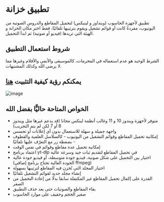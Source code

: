 # تطبيق خزانة

تطبيق لأجهزة الحاسوب (وينداوز و لينيكس) لتحميل المقاطع والدروس الصوتية من اليوتيوب، مفردةً كانت أو قوائم تشغيل ويقوم بترتيبها تلقائيًا، فقط اختر مكان الخزانة و الهيئة التي تريدها (فيديو أو صوتية) ثم ابدأ التحميل.

## شروط استعمال التطبيق

الشرط الوحيد هو عدم استعماله في المحرمات، كالموسيقى والأنمي والأفلام وغيرها مما لا يرضى الله وكذلك المشتبهات.

## يمكنكم رؤية كيفية التثبيت [هنا](https://github.com/nerddude24/khizanah-app/blob/main/INSTALL.md)

![image](https://github.com/user-attachments/assets/29d1e238-1b11-4174-870b-703cab679823)

## الخواص المتاحة حاليًّا بفضل الله

- متوفر لأجهزة ويندوز 10 و 11 وغالب أنظمة لينكس مجانا (قد يدعم غيرها مثل ويندوز 8 أو 7 لكن لم يتم التجريب)
- واجهة جميلة و سهلة للاستعمال بدون أي إعلانات أو تجسس
- إمكانية تحميل المقاطع وقوائم التشغيل من اليوتيوب - كالسلاسل العلمية والقطوف - بضغطة زر مع التعرّف عليها تلقائيًا
- إمكانية تحميل عدة مقاطع وقوائم في نفس الوقت
- اعتماد برنامج yt-dlp في تحميل المقاطع لتقديم ثبات جيد وسرعة عالية
- اختيار بين التحميل على شكل صوتية، فيديو جودة متوسطة، أو فيديو جودة عالية (الجودة العالية تحتاج برنامج إضافي ffmpeg)
- اختيار المجلد التي تُخزن فيه المقاطع لترتيبها بسهولة
- إنشاء مجلد جديد لقوائم التشغيل تلقائيًا
- القدرة على إكمال تحميل المقاطع غير المكتملة سابقا بدلًا من إعادة التحميل من الصفر
- بقاء المقاطع والصوتيات حتى بعد حذف التطبيق
- صغير الحجم وخفيف على موارد الحاسوب
